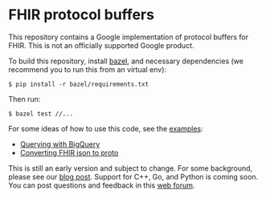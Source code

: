 # FHIR protocol buffers

This repository contains a Google implementation of protocol buffers for
FHIR. This is not an officially supported Google product.

To build this repository, install [bazel](https://bazel.build/), and necessary
dependencies (we recommend you to run this from an virtual env):

```
$ pip install -r bazel/requirements.txt
```

Then run:

```
$ bazel test //...
```

For some ideas of how to use this code, see the [examples](./examples/):

* [Querying with BigQuery](./examples/bigquery/README.md)
* [Converting FHIR json to proto](./java/src/main/java/com/google/fhir/examples/JsonToProtoMain.java)

This is still an early version and subject to change. For some background, please
see our [blog post](https://research.googleblog.com/2018/03/making-healthcare-data-work-better-with.html). Support for C++, Go, and Python is coming soon. You can post questions and feedback in this [web forum](https://groups.google.com/forum/#!forum/fhir-protobuf).
